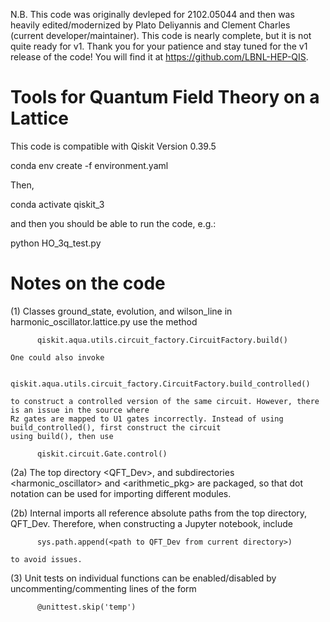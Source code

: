 N.B. This code was originally devleped for 2102.05044 and then was heavily edited/modernized by Plato Deliyannis and Clement Charles (current developer/maintainer).  This code is nearly complete, but it is not quite ready for v1.  Thank you for your patience and stay tuned for the v1 release of the code!  You will find it at https://github.com/LBNL-HEP-QIS.

# Tools for Quantum Field Theory on a Lattice

This code is compatible with Qiskit Version 0.39.5

  conda env create -f environment.yaml

Then, 

  conda activate qiskit_3

and then you should be able to run the code, e.g.:

  python HO_3q_test.py


# Notes on the code

(1) Classes ground_state, evolution, and wilson_line in harmonic_oscillator.lattice.py use the method
          
          qiskit.aqua.utils.circuit_factory.CircuitFactory.build()
    
    One could also invoke 

          qiskit.aqua.utils.circuit_factory.CircuitFactory.build_controlled()

    to construct a controlled version of the same circuit. However, there is an issue in the source where
    Rz gates are mapped to U1 gates incorrectly. Instead of using build_controlled(), first construct the circuit
    using build(), then use 

          qiskit.circuit.Gate.control()


(2a) The top directory <QFT_Dev>, and subdirectories <harmonic_oscillator> and <arithmetic_pkg> are packaged, so
     that dot notation can be used for importing different modules.


(2b) Internal imports all reference absolute paths from the top directory, QFT_Dev. Therefore, when constructing a
     Jupyter notebook, include

          sys.path.append(<path to QFT_Dev from current directory>)

    to avoid issues.

     
(3) Unit tests on individual functions can be enabled/disabled by uncommenting/commenting lines of the form

          @unittest.skip('temp')
